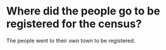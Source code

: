 # Where did the people go to be registered for the census?

The people went to their own town to be registered.

